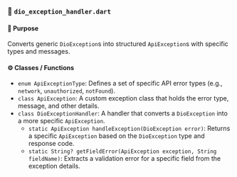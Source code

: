 ### 📄 `dio_exception_handler.dart`

#### 🧩 Purpose

Converts generic `DioException`s into structured `ApiException`s with specific types and messages.

#### ⚙️ Classes / Functions

*   `enum ApiExceptionType`: Defines a set of specific API error types (e.g., `network`, `unauthorized`, `notFound`).
*   `class ApiException`: A custom exception class that holds the error type, message, and other details.
*   `class DioExceptionHandler`: A handler that converts a `DioException` into a more specific `ApiException`.
    *   `static ApiException handleException(DioException error)`: Returns a specific `ApiException` based on the `DioException` type and response code.
    *   `static String? getFieldError(ApiException exception, String fieldName)`: Extracts a validation error for a specific field from the exception details.
